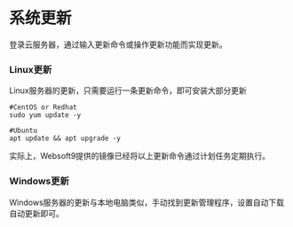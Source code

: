 # 系统更新

登录云服务器，通过输入更新命令或操作更新功能而实现更新。

### Linux更新

Linux服务器的更新，只需要运行一条更新命令，即可安装大部分更新

```shell
#CentOS or Redhat
sudo yum update -y

#Ubuntu
apt update && apt upgrade -y
```

实际上，Websoft9提供的镜像已经将以上更新命令通过计划任务定期执行。

### Windows更新

Windows服务器的更新与本地电脑类似，手动找到更新管理程序，设置自动下载自动更新即可。